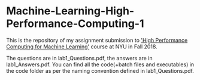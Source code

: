 # Machine-Learning-High-Performance-Computing-1

This is the repository of my assignment submission to ['High Performance Computing for Machine Learning'](https://cs.nyu.edu/courses/fall18/CSCI-GA.3033-022/) course at NYU in Fall 2018.


The questions are in lab1_Questions.pdf, the answers are in lab1_Answers.pdf. You can find all the code(+batch files and executables) in the code folder as per the naming convention defined in lab1_Questions.pdf.
